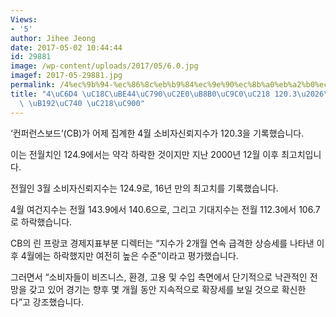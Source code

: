 ```yaml
---
Views:
- '5'
author: Jihee Jeong
date: 2017-05-02 10:44:44
id: 29881
image: /wp-content/uploads/2017/05/6.0.jpg
imagef: 2017-05-29881.jpg
permalink: /4%ec%9b%94-%ec%86%8c%eb%b9%84%ec%9e%90%ec%8b%a0%eb%a2%b0%ec%a7%80%ec%88%98-120-3%ea%b3%84%ec%86%8d-%eb%86%92%ec%9d%80-%ec%88%98%ec%a4%80/
title: "4\uC6D4 \uC18C\uBE44\uC790\uC2E0\uB8B0\uC9C0\uC218 120.3\u2026\uACC4\uC18D\
  \ \uB192\uC740 \uC218\uC900"
---
```


‘컨퍼런스보드’(CB)가 어제 집계한 4월 소비자신뢰지수가 120.3을 기록했습니다.

이는 전월치인 124.9에서는 약각 하락한 것이지만 지난 2000년 12월 이후 최고치입니다.

전월인 3월 소비자신뢰지수는 124.9로, 16년 만의 최고치를 기록했습니다.

4월 여건지수는 전월 143.9에서 140.6으로, 그리고 기대지수는 전월 112.3에서 106.7로 하락했습니다.

CB의 린 프랑코 경제지표부분 디렉터는 “지수가 2개월 연속 급격한 상승세를 나타낸 이후 4월에는 하락했지만 여전히 높은 수준”이라고 평가했습니다.

그러면서 “소비자들이 비즈니스, 환경, 고용 및 수입 측면에서 단기적으로 낙관적인 전망을 갖고 있어 경기는 향후 몇 개월 동안 지속적으로 확장세를 보일 것으로 확신한다”고 강조했습니다.